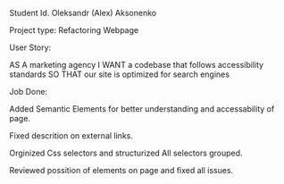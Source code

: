 Student Id.
Oleksandr (Alex) Aksonenko

Project type:
Refactoring Webpage

User Story:

AS A marketing agency
I WANT a codebase that follows accessibility standards
SO THAT our site is optimized for search engines

Job Done:

Added Semantic Elements for better understanding and accessability of page.

Fixed descrition on external links.

Orginized Css selectors and structurized
All selectors grouped.

Reviewed possition of elements on page and fixed all issues.

